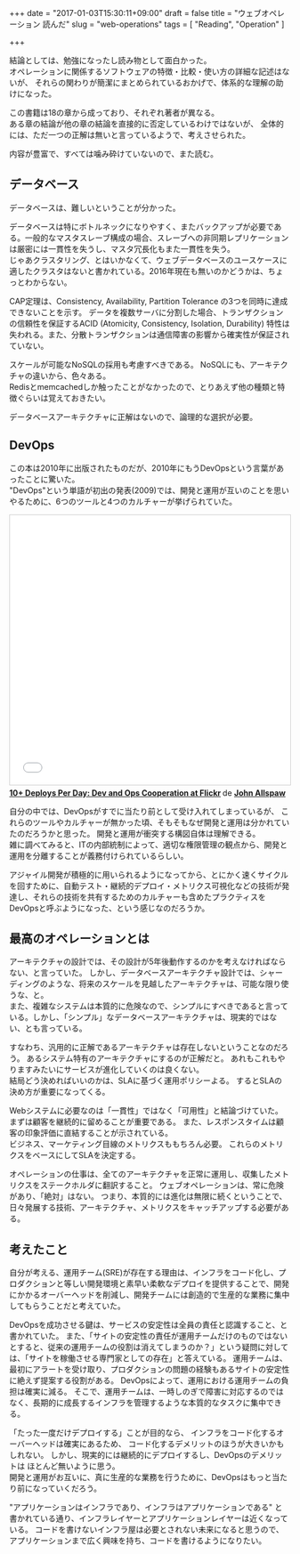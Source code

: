 +++
date = "2017-01-03T15:30:11+09:00"
draft = false
title = "ウェブオペレーション 読んだ"
slug = "web-operations"
tags = [ "Reading", "Operation" ]

+++

結論としては、勉強になったし読み物として面白かった。  
オペレーションに関係するソフトウェアの特徴・比較・使い方の詳細な記述はないが、
それらの関わりが簡潔にまとめられているおかげで、体系的な理解の助けになった。

この書籍は18の章から成っており、それぞれ著者が異なる。  
ある章の結論が他の章の結論を直接的に否定しているわけではないが、
全体的には、ただ一つの正解は無いと言っているようで、考えさせられた。

内容が豊富で、すべては噛み砕けていないので、また読む。

<!--more-->

## データベース
データベースは、難しいということが分かった。

データベースは特にボトルネックになりやすく、またバックアップが必要である。一般的なマスタスレーブ構成の場合、スレーブへの非同期レプリケーションは厳密には一貫性を失うし、マスタ冗長化もまた一貫性を失う。  
じゃあクラスタリング、とはいかなくて、ウェブデータベースのユースケースに適したクラスタはないと書かれている。2016年現在も無いのかどうかは、ちょっとわからない。  

CAP定理は、Consistency, Availability, Partition Tolerance の3つを同時に達成できないことを示す。
データを複数サーバに分割した場合、トランザクションの信頼性を保証するACID (Atomicity, Consistency, Isolation, Durability) 特性は失われる。また、分散トランザクションは通信障害の影響から確実性が保証されていない。

スケールが可能なNoSQLの採用も考慮すべきである。
NoSQLにも、アーキテクチャの違いから、色々ある。  
Redisとmemcachedしか触ったことがなかったので、とりあえず他の種類と特徴ぐらいは覚えておきたい。

データベースアーキテクチャに正解はないので、論理的な選択が必要。

## DevOps
この本は2010年に出版されたものだが、2010年にもうDevOpsという言葉があったことに驚いた。  
"DevOps"という単語が初出の発表(2009)では、開発と運用が互いのことを思いやるために、6つのツールと4つのカルチャーが挙げられていた。

<iframe src="//www.slideshare.net/slideshow/embed_code/key/fqqBs2mBGMeagU?startSlide=76" width="595" height="485" frameborder="0" marginwidth="0" marginheight="0" scrolling="no" style="border:1px solid #CCC; border-width:1px; margin-bottom:5px; max-width: 100%;" allowfullscreen> </iframe> <div style="margin-bottom:5px"> <strong> <a href="//www.slideshare.net/jallspaw/10-deploys-per-day-dev-and-ops-cooperation-at-flickr" title="10+ Deploys Per Day: Dev and Ops Cooperation at Flickr" target="_blank">10+ Deploys Per Day: Dev and Ops Cooperation at Flickr</a> </strong> de <strong><a target="_blank" href="//www.slideshare.net/jallspaw">John Allspaw</a></strong> </div>

自分の中では、DevOpsがすでに当たり前として受け入れてしまっているが、
これらのツールやカルチャーが無かった頃、そもそもなぜ開発と運用は分かれていたのだろうかと思った。
開発と運用が衝突する構図自体は理解できる。  
雑に調べてみると、ITの内部統制によって、適切な権限管理の観点から、開発と運用を分離することが義務付けられているらしい。

アジャイル開発が積極的に用いられるようになってから、とにかく速くサイクルを回すために、自動テスト・継続的デプロイ・メトリクス可視化などの技術が発達し、それらの技術を共有するためのカルチャーも含めたプラクティスをDevOpsと呼ぶようになった、という感じなのだろうか。

## 最高のオペレーションとは

アーキテクチャの設計では、その設計が5年後動作するのかを考えなければならない、と言っていた。
しかし、データベースアーキテクチャ設計では、シャーディングのような、将来のスケールを見越したアーキテクチャは、可能な限り使うな、と。  
また、複雑なシステムは本質的に危険なので、シンプルにすべきであると言っている。しかし、「シンプル」なデータベースアーキテクチャは、現実的ではない、とも言っている。

すなわち、汎用的に正解であるアーキテクチャは存在しないということなのだろう。
あるシステム特有のアーキテクチャにするのが正解だと。
あれもこれもやりますみたいにサービスが進化していくのは良くない。  
結局どう決めればいいのかは、SLAに基づく運用ポリシーよる。
するとSLAの決め方が重要になってくる。

Webシステムに必要なのは「一貫性」ではなく「可用性」と結論づけていた。
まずは顧客を継続的に留めることが重要である。
また、レスポンスタイムは顧客の印象評価に直結することが示されている。  
ビジネス、マーケティング目線のメトリクスももちろん必要。
これらのメトリクスをベースにしてSLAを決定する。

オペレーションの仕事は、全てのアーキテクチャを正常に運用し、収集したメトリクスをステークホルダに翻訳すること。
ウェブオペレーションは、常に危険があり、「絶対」はない。
つまり、本質的には進化は無限に続くということで、
日々発展する技術、アーキテクチャ、メトリクスをキャッチアップする必要がある。



## 考えたこと
自分が考える、運用チーム(SRE)が存在する理由は、インフラをコード化し、プロダクションと等しい開発環境と素早い柔軟なデプロイを提供することで、開発にかかるオーバーヘッドを削減し、開発チームには創造的で生産的な業務に集中してもらうことだと考えていた。

DevOpsを成功させる鍵は、サービスの安定性は全員の責任と認識すること、と書かれていた。
また、「サイトの安定性の責任が運用チームだけのものではないとすると、従来の運用チームの役割は消えてしまうのか？」という疑問に対しては、「サイトを稼働させる専門家としての存在」と答えている。
運用チームは、最初にアラートを受け取り、プロダクションの問題の経験もあるサイトの安定性に絶えず提案する役割がある。
DevOpsによって、運用における運用チームの負担は確実に減る。
そこで、運用チームは、一時しのぎで障害に対応するのではなく、長期的に成長するインフラを管理するような本質的なタスクに集中できる。

「たった一度だけデプロイする」ことが目的なら、
インフラをコード化するオーバーヘッドは確実にあるため、
コード化するデメリットのほうが大きいかもしれない。
しかし、現実的には継続的にデプロイするし、DevOpsのデメリットは
ほとんど無いように思う。  
開発と運用がお互いに、真に生産的な業務を行うために、DevOpsはもっと当たり前になっていくだろう。

"アプリケーションはインフラであり、インフラはアプリケーションである" と書かれている通り、インフラレイヤーとアプリケーションレイヤーは近くなっている。
コードを書けないインフラ屋は必要とされない未来になると思うので、アプリケーションまで広く興味を持ち、コードを書けるようになりたい。
